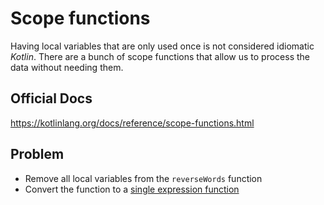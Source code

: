 # Scope functions

Having local variables that are only used once is not considered idiomatic _Kotlin_. There are a bunch of scope functions that allow us to process the data without needing them.

## Official Docs

https://kotlinlang.org/docs/reference/scope-functions.html

## Problem

- Remove all local variables from the `reverseWords` function
- Convert the function to a [single expression function](https://kotlinlang.org/docs/reference/functions.html#single-expression-functions)

